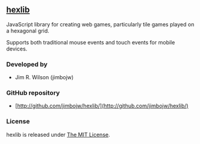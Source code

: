## [hexlib](http://hexlib.com/)

JavaScript library for creating web games, particularly tile games played on a hexagonal grid.

Supports both traditional mouse events and touch events for mobile devices.

### Developed by
* Jim R. Wilson (jimbojw)

### GitHub repository
* [http://github.com/jimbojw/hexlib/](http://github.com/jimbojw/hexlib/)

### License
hexlib is released under [The MIT License](http://www.opensource.org/licenses/mit-license.php).

